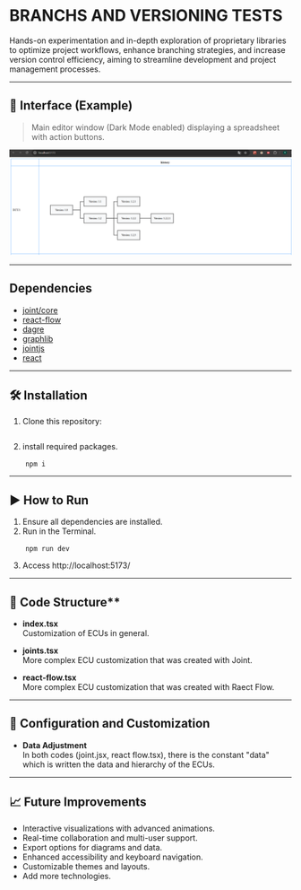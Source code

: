 # BRANCHS AND VERSIONING TESTS

Hands-on experimentation and in-depth exploration of proprietary libraries to optimize project workflows, enhance branching strategies, and increase version control efficiency, aiming to streamline development and project management processes.

---

## 📸 Interface (Example)

> Main editor window (Dark Mode enabled) displaying a spreadsheet with action buttons.

![screenshot](./public/Interface_example.png)  

---

## Dependencies

- [joint/core](https://www.jointjs.com/)
- [react-flow](https://reactflow.dev/)
- [dagre](https://github.com/dagrejs/dagre)
- [graphlib](https://github.com/dagrejs/graphlib)
- [jointjs](https://www.jointjs.com/)
- [react](https://reactjs.org/)
<!-- - [gojs@](https://gojs.net/) -->
<!-- - [gojs-react@](https://github.com/NorthwoodsSoftware/gojs-react) -->


<!-- ### Development
@eslint/js@^9.21.0  # https://eslint.org/
@types/dagre@^0.7.52  # https://www.npmjs.com/package/@types/dagre
@types/graphlib@^2.1.12  # https://www.npmjs.com/package/@types/graphlib
@types/jointjs@^2.0.0  # https://www.npmjs.com/package/@types/jointjs
@types/react@^19.0.12  # https://www.npmjs.com/package/@types/react
@types/react-dom@^19.0.4  # https://www.npmjs.com/package/@types/react-dom
@vitejs/plugin-react@^4.3.4  # https://www.npmjs.com/package/@vitejs/plugin-react
eslint@^9.21.0  # https://eslint.org/
eslint-plugin-react-hooks@^5.1.0  # https://www.npmjs.com/package/eslint-plugin-react-hooks
eslint-plugin-react-refresh@^0.4.19  # https://www.npmjs.com/package/eslint-plugin-react-refresh
globals@^15.15.0  # https://www.npmjs.com/package/globals
typescript@~5.7.2  # https://www.typescriptlang.org/
typescript-eslint@^8.24.1  # https://www.npmjs.com/package/typescript-eslint
vite@^6.2.0  # https://vitejs.dev/ -->

---

## 🛠️ Installation

1.  Clone this repository:

```
```

2. install required packages.

```
    npm i
```

---

## ▶️ How to Run

1. Ensure all dependencies are installed.
2. Run in the Terminal.
```
    npm run dev
```
3. Access http://localhost:5173/

---

## 📂 Code Structure**

- **index.tsx**  
      Customization of ECUs in general.

- **joints.tsx**  
      More complex ECU customization that was created with Joint.

- **react-flow.tsx**  
      More complex ECU customization that was created with Raect Flow.

---

## 🔧 Configuration and Customization

- **Data Adjustment**  
      In both codes (joint.jsx, react flow.tsx), there is the constant "data" which is written the data and hierarchy of the ECUs.

---

## 📈 Future Improvements
- Interactive visualizations with advanced animations.
- Real-time collaboration and multi-user support.
- Export options for diagrams and data.
- Enhanced accessibility and keyboard navigation.
- Customizable themes and layouts.
- Add more technologies.
